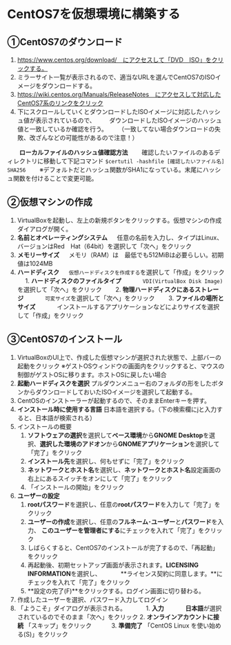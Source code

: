 ﻿# CentOS7を仮想環境に構築する


## ①CentOS7のダウンロード
 1. https://www.centos.org/download/　にアクセスして「DVD　ISO」をクリックする。
 2. ミラーサイト一覧が表示されるので、適当なURLを選んでCentOS7のISOイメージをダウンロードする。
 3. https://wiki.centos.org/Manuals/ReleaseNotes　にアクセスして対応したCentOS7系のリンクをクリック
 4. 下にスクロールしていくとダウンロードしたISOイメージに対応したハッシュ値が表示されているので、
　　ダウンロードしたISOイメージのハッシュ値と一致しているか確認を行う。
　　（一致してない場合ダウンロードの失敗、改ざんなどの可能性があるので注意！）

　　**ローカルファイルのハッシュ値確認方法**
　　確認したいファイルのあるディレクトリに移動して下記コマンド
    ```
    $certutil -hashfile [確認したいファイル名]　SHA256
    ```
　　※デフォルトだとハッシュ関数がSHA1になっている。末尾にハッシュ関数を付けることで変更可能。

## ②仮想マシンの作成
1. VirtualBoxを起動し、左上の新規ボタンをクリックする。仮想マシンの作成ダイアログが開く。
2. **名前とオペレーティングシステム**
　 任意の名前を入力し、タイプはLinux、バージョンはRed　Hat（64bit）を選択して「次へ」をクリック
3. **メモリーサイズ**
　 メモリ（RAM）は　最低でも512MiBは必要らしい。初期値は1024MB
4. **ハードディスク**
　  `仮想ハードディスクを作成する`を選択して「作成」をクリック
　  1. **ハードディスクのファイルタイプ**
　　　 `VDI(VirtualBox Disk Image)`を選択して「次へ」をクリック
　　2. **物理ハードディスクにあるストレージ**
　　　 `可変サイズ`を選択して「次へ」をクリック
　　3. **ファイルの場所とサイズ**
　　　 インストールするアプリケーションなどによりサイズを選択して「作成」をクリック

## ③CentOS7のインストール
1. VirtualBoxのUI上で、作成した仮想マシンが選択された状態で、上部バーの起動をクリック
   ※ゲストOSウィンドウの画面内をクリックすると、マウスの制御がゲストOSに移ります。ホストOSに戻したい場合
2. **起動ハードディスクを選択**
   プルダウンメニュー右のフォルダの形をしたボタンからダウンロードしておいたISOイメージを選択して起動する。
3. CentOSのインストーラーが起動するので、そのままEnterキーを押す。
4. **インストール時に使用する言語**
   日本語を選択する。（下の検索欄にjと入力すると、日本語が検索される）
5. インストールの概要
   1. **ソフトウェアの選択**を選択して**ベース環境**から**GNOME Desktop**を選択、**選択した環境のアドオン**から**GNOMEアプリケーション**を選択して「完了」をクリック
   2. **インストール先**を選択し、何もせずに「完了」をクリック
   3. **ネットワークとホスト名**を選択し、**ネットワークとホスト名**設定画面の右上にあるスイッチをオンにして「完了」をクリック
   4. 「インストールの開始」をクリック
6. **ユーザーの設定**
   1. **rootパスワード**を選択し、任意の**rootパスワード**を入力して「完了」をクリック
   2. **ユーザーの作成**を選択し、任意の**フルネーム･ユーザー**と**パスワード**を入力、
      **このユーザーを管理者にする**にチェックを入れて「完了」をクリック
   7. しばらくすると、CentOS7のインストールが完了するので、「再起動」をクリック
   8. 再起動後、初期セットアップ画面が表示されます。**LICENSING　INFORMATION**を選択し、
　　　**ライセンス契約に同意します。**にチェックを入れて「完了」をクリック
   9. **設定の完了(F)**をクリックする。ログイン画面に切り替わる。
  10. 作成したユーザーを選択、パスワード入力してログイン
  11. 「ようこそ」ダイアログが表示される。
　　　1. **入力**
　　　   **日本語**が選択されているのでそのまま「次へ」をクリック
      2. **オンラインアカウントに接続**
         「スキップ」をクリック
　　　3. **準備完了**
         「CentOS Linux を使い始める(S)」をクリック
　　　
　　　　